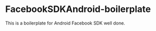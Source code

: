 FacebookSDKAndroid-boilerplate
==============================

This is a boilerplate for Android Facebook SDK well done. 
